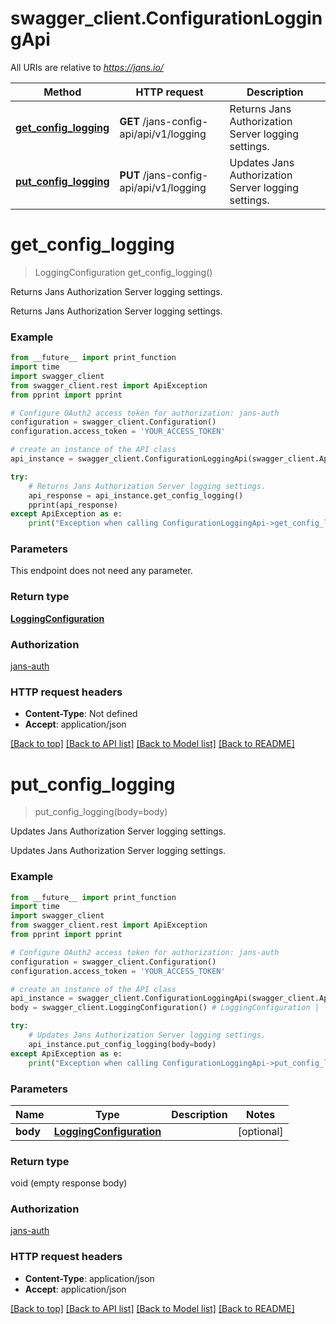 # swagger_client.ConfigurationLoggingApi

All URIs are relative to *https://jans.io/*

Method | HTTP request | Description
------------- | ------------- | -------------
[**get_config_logging**](ConfigurationLoggingApi.md#get_config_logging) | **GET** /jans-config-api/api/v1/logging | Returns Jans Authorization Server logging settings.
[**put_config_logging**](ConfigurationLoggingApi.md#put_config_logging) | **PUT** /jans-config-api/api/v1/logging | Updates Jans Authorization Server logging settings.

# **get_config_logging**
> LoggingConfiguration get_config_logging()

Returns Jans Authorization Server logging settings.

Returns Jans Authorization Server logging settings.

### Example
```python
from __future__ import print_function
import time
import swagger_client
from swagger_client.rest import ApiException
from pprint import pprint

# Configure OAuth2 access token for authorization: jans-auth
configuration = swagger_client.Configuration()
configuration.access_token = 'YOUR_ACCESS_TOKEN'

# create an instance of the API class
api_instance = swagger_client.ConfigurationLoggingApi(swagger_client.ApiClient(configuration))

try:
    # Returns Jans Authorization Server logging settings.
    api_response = api_instance.get_config_logging()
    pprint(api_response)
except ApiException as e:
    print("Exception when calling ConfigurationLoggingApi->get_config_logging: %s\n" % e)
```

### Parameters
This endpoint does not need any parameter.

### Return type

[**LoggingConfiguration**](LoggingConfiguration.md)

### Authorization

[jans-auth](../README.md#jans-auth)

### HTTP request headers

 - **Content-Type**: Not defined
 - **Accept**: application/json

[[Back to top]](#) [[Back to API list]](../README.md#documentation-for-api-endpoints) [[Back to Model list]](../README.md#documentation-for-models) [[Back to README]](../README.md)

# **put_config_logging**
> put_config_logging(body=body)

Updates Jans Authorization Server logging settings.

Updates Jans Authorization Server logging settings.

### Example
```python
from __future__ import print_function
import time
import swagger_client
from swagger_client.rest import ApiException
from pprint import pprint

# Configure OAuth2 access token for authorization: jans-auth
configuration = swagger_client.Configuration()
configuration.access_token = 'YOUR_ACCESS_TOKEN'

# create an instance of the API class
api_instance = swagger_client.ConfigurationLoggingApi(swagger_client.ApiClient(configuration))
body = swagger_client.LoggingConfiguration() # LoggingConfiguration |  (optional)

try:
    # Updates Jans Authorization Server logging settings.
    api_instance.put_config_logging(body=body)
except ApiException as e:
    print("Exception when calling ConfigurationLoggingApi->put_config_logging: %s\n" % e)
```

### Parameters

Name | Type | Description  | Notes
------------- | ------------- | ------------- | -------------
 **body** | [**LoggingConfiguration**](LoggingConfiguration.md)|  | [optional] 

### Return type

void (empty response body)

### Authorization

[jans-auth](../README.md#jans-auth)

### HTTP request headers

 - **Content-Type**: application/json
 - **Accept**: application/json

[[Back to top]](#) [[Back to API list]](../README.md#documentation-for-api-endpoints) [[Back to Model list]](../README.md#documentation-for-models) [[Back to README]](../README.md)

